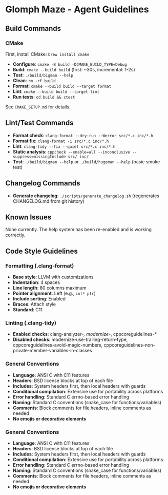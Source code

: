 # Glomph Maze - Agent Guidelines

## Build Commands

### CMake
First, install CMake: `brew install cmake`

- **Configure**: `cmake -B build -DCMAKE_BUILD_TYPE=Debug`
- **Build**: `cmake --build build` (first: ~30s, incremental: 1-2s)
- **Test**: `./build/bigman --help`
- **Clean**: `rm -rf build`
- **Format**: `cmake --build build --target format`
- **Lint**: `cmake --build build --target lint`
- **Run tests**: `cd build && ctest`

See `CMAKE_SETUP.md` for details.

## Lint/Test Commands
- **Format check**: `clang-format --dry-run --Werror src/*.c inc/*.h`
- **Format fix**: `clang-format -i src/*.c inc/*.h`
- **Lint**: `clang-tidy --fix --quiet src/*.c inc/*.h`
- **Static analysis**: `cppcheck --enable=all --inconclusive --suppress=missingInclude src/ inc/`
- **Test**: `./build/bigman --help` or `./build/hugeman --help` (basic smoke test)

## Changelog Commands
- **Generate changelog**: `./scripts/generate_changelog.sh` (regenerates CHANGELOG.md from git history)

## Known Issues
None currently. The help system has been re-enabled and is working correctly.

## Code Style Guidelines

### Formatting (.clang-format)
- **Base style**: LLVM with customizations
- **Indentation**: 4 spaces
- **Line length**: 80 columns maximum
- **Pointer alignment**: Left (e.g., `int* ptr`)
- **Include sorting**: Enabled
- **Braces**: Attach style
- **Standard**: C11

### Linting (.clang-tidy)
- **Enabled checks**: clang-analyzer-*, modernize-*, cppcoreguidelines-*
- **Disabled checks**: modernize-use-trailing-return-type, cppcoreguidelines-avoid-magic-numbers, cppcoreguidelines-non-private-member-variables-in-classes

### General Conventions
- **Language**: ANSI C with C11 features
- **Headers**: BSD license blocks at top of each file
- **Includes**: System headers first, then local headers with guards
- **Conditional compilation**: Extensive use for portability across platforms
- **Error handling**: Standard C errno-based error handling
- **Naming**: Standard C conventions (snake_case for functions/variables)
- **Comments**: Block comments for file headers, inline comments as needed
- **No emojis or decorative elements**

### General Conventions
- **Language**: ANSI C with C11 features
- **Headers**: BSD license blocks at top of each file
- **Includes**: System headers first, then local headers with guards
- **Conditional compilation**: Extensive use for portability across platforms
- **Error handling**: Standard C errno-based error handling
- **Naming**: Standard C conventions (snake_case for functions/variables)
- **Comments**: Block comments for file headers, inline comments as needed
- **No emojis or decorative elements**